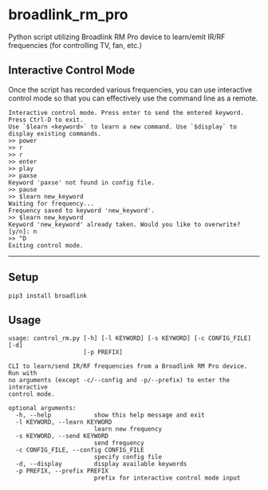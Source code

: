 # broadlink_rm_pro
Python script utilizing Broadlink RM Pro device to learn/emit IR/RF frequencies (for controlling TV, fan, etc.)

## Interactive Control Mode
Once the script has recorded various frequencies, you can use interactive control mode so that you can effectively use the command line as a remote.
```
Interactive control mode. Press enter to send the entered keyword. Press Ctrl-D to exit.
Use `$learn <keyword>` to learn a new command. Use `$display` to display existing commands.
>> power
>> r
>> r
>> enter
>> play
>> paxse
Keyword 'paxse' not found in config file.
>> pause
>> $learn new_keyword
Waiting for frequency...
Frequency saved to keyword 'new_keyword'.
>> $learn new_keyword
Keyword 'new_keyword' already taken. Would you like to overwrite? [y/n]: n
>> ^D
Exiting control mode.
```

---

## Setup

```
pip3 install broadlink
```

## Usage

```
usage: control_rm.py [-h] [-l KEYWORD] [-s KEYWORD] [-c CONFIG_FILE] [-d]
                     [-p PREFIX]

CLI to learn/send IR/RF frequencies from a Broadlink RM Pro device. Run with
no arguments (except -c/--config and -p/--prefix) to enter the interactive
control mode.

optional arguments:
  -h, --help            show this help message and exit
  -l KEYWORD, --learn KEYWORD
                        learn new frequency
  -s KEYWORD, --send KEYWORD
                        send frequency
  -c CONFIG_FILE, --config CONFIG_FILE
                        specify config file
  -d, --display         display available keywords
  -p PREFIX, --prefix PREFIX
                        prefix for interactive control mode input
```
